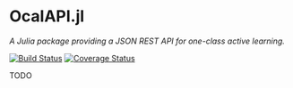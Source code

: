 # OcalAPI.jl
_A Julia package providing a JSON REST API for one-class active learning._

[![Build Status](https://travis-ci.com/englhardt/OcalAPI.jl.svg?branch=master)](https://travis-ci.com/englhardt/OcalAPI.jl)
[![Coverage Status](https://coveralls.io/repos/github/englhardt/OcalAPI.jl/badge.svg?branch=master)](https://coveralls.io/github/englhardt/OcalAPI.jl?branch=master)

TODO
